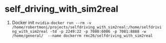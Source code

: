 # self_driving_with_sim2real


1. Docker init 
```nvidia-docker run --rm -v /home/robertmoni/projects/selfdriving_with_sim2real:/home/selfdriving_with_sim2real -td -p 2249:22 -p 7080:6006 -p 7081:8888 -w /home/general/  --name dockerrm rmc26/selfdriving_with_sim2real```

